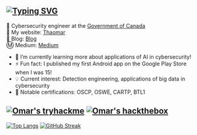 [![Typing SVG](https://readme-typing-svg.herokuapp.com?color=1145F7&center=true&vCenter=true&lines=Hi+there%2C+I'm+Omar!+%F0%9F%91%8B)](https://git.io/typing-svg)
---
🍁 Cybersecurity engineer at the [Government of Canada](https://www.canada.ca/en.html)\
🦁 My website: [Thaomar](https://thaomar.com/)\
📝 Blog: [Blog](https://thaomar.blogspot.com/)\
Ⓜ️ Medium: [Medium](https://medium.com/@omar2535)

- 🔭 I’m currently learning more about applications of AI in cybersecurity!
- ⚡ Fun fact: I published my first Android app on the Google Play Store when I was 15!
- 💡 Current interest: Detection engineering, applications of big data in cybersecurity
- 🧾 Notable certifications: OSCP, OSWE, CARTP, BTL1

[![Omar's tryhackme](https://tryhackme-badges.s3.amazonaws.com/omar2535.png)](https://tryhackme.com/p/omar2535)
[![Omar's hackthebox](http://www.hackthebox.eu/badge/image/31559)](https://www.hackthebox.com/home/users/profile/31559)
---

[![Top Langs](https://github-readme-stats.vercel.app/api/top-langs/?username=omar2535)](https://github.com/anuraghazra/github-readme-stats)
[![GitHub Streak](http://github-readme-streak-stats.herokuapp.com?user=omar2535&fire=00C2DD&dates=95DD49&sideNums=DD2727)](https://git.io/streak-stats)

